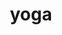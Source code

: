 ---
category: 4-letters
denotation: null
name: yoga
reference_link: https://www.etymonline.com/word/yoga
root_language: null
root_name: null
title: yoga
type: free
word_sums:
- respelling: yoga
  sum: 'Yoga + '
---
